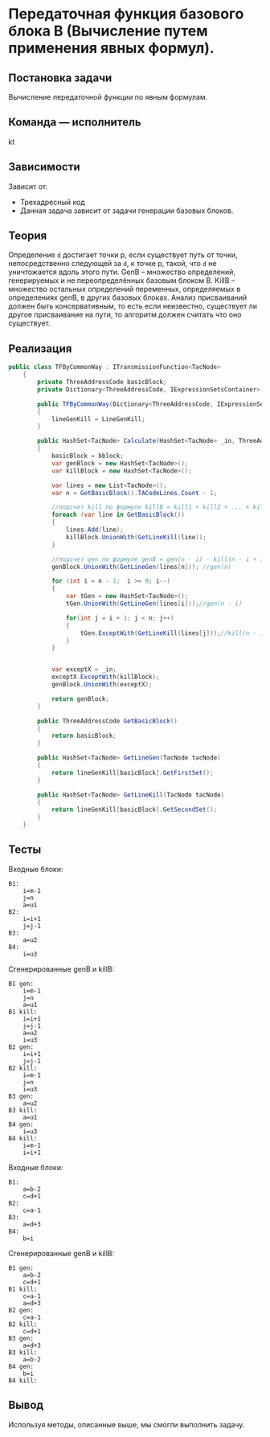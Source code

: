 # Передаточная функция базового блока В (Вычисление путем применения явных формул).

## Постановка задачи 
Вычисление передаточной функции по явным формулам.

## Команда — исполнитель
kt 

## Зависимости
Зависит от:
- Трехадресный код
- Данная задача зависит от задачи генерации базовых блоков.

## Теория
Определение `d` достигает точки p, если существует путь от точки, непосредственно следующей за `d`, к точке p, такой, что `d` не уничтожается вдоль этого пути. 
GenB – множество определений, генерируемых и не переопределённых базовым блоком B.
KillB – множество остальных определений переменных, определяемых в определениях genB, в других базовых блоках.
Анализ присваиваний должен быть консервативным, то есть если неизвестно, существует ли другое присваивание на пути, то алгоритм должен считать что оно существует.

## Реализация

```csharp
public class TFByCommonWay : ITransmissionFunction<TacNode>
    {
        private ThreeAddressCode basicBlock;
        private Dictionary<ThreeAddressCode, IExpressionSetsContainer> lineGenKill;

        public TFByCommonWay(Dictionary<ThreeAddressCode, IExpressionSetsContainer> LineGenKill)
        {
            lineGenKill = LineGenKill;
        }

        public HashSet<TacNode> Calculate(HashSet<TacNode> _in, ThreeAddressCode bblock)
        {
            basicBlock = bblock;
            var genBlock = new HashSet<TacNode>();
            var killBlock = new HashSet<TacNode>();

            var lines = new List<TacNode>();
            var n = GetBasicBlock().TACodeLines.Count - 1;

            //подсчет kill по формуле killB = kill1 + kill2 + ... + killN
            foreach (var line in GetBasicBlock())
            {
                lines.Add(line);
                killBlock.UnionWith(GetLineKill(line));
            }

            //подсчет gen по формуле genB = gen(n - i) - kill(n - i + 1) - ... - kill(n)
            genBlock.UnionWith(GetLineGen(lines[n])); //gen(n)

            for (int i = n - 1;  i >= 0; i--)
            {
                var tGen = new HashSet<TacNode>();
                tGen.UnionWith(GetLineGen(lines[i]));//gen(n - i)

                for(int j = i + 1; j < n; j++)
                {
                    tGen.ExceptWith(GetLineKill(lines[j]));//kill(n - i + j)
                }
            }


            var exceptX = _in;
            exceptX.ExceptWith(killBlock);
            genBlock.UnionWith(exceptX);

            return genBlock;
        }

        public ThreeAddressCode GetBasicBlock()
        {
            return basicBlock;
        }

        public HashSet<TacNode> GetLineGen(TacNode tacNode)
        {
            return lineGenKill[basicBlock].GetFirstSet();
        }

        public HashSet<TacNode> GetLineKill(TacNode tacNode)
        {
            return lineGenKill[basicBlock].GetSecondSet();
        }
    }
```

## Тесты
Входные блоки:
```
B1:
    i=m-1
    j=n
    a=u1
B2:
    i=i+1
    j=j-1
B3:
    a=u2
B4:
    i=u3
```
Сгенерированные genB и killB:
```
B1 gen:
    i=m-1
    j=n
    a=u1
B1 kill:
    i=i+1
    j=j-1
    a=u2
    i=u3
B2 gen:
    i=i+1
    j=j-1
B2 kill:
    i=m-1
    j=n
    i=u3
B3 gen:
    a=u2
B3 kill:
    a=u1
B4 gen:
    i=u3
B4 kill:
    i=m-1
    i=i+1
```

Входные блоки:
```
B1:
    a=b-2
    c=d+1
B2:
    c=a-1
B3:
    a=d+3
B4:
    b=i
```
Сгенерированные genB и killB:
```
B1 gen:
    a=b-2
    c=d+1
B1 kill:
    c=a-1
    a=d+3
B2 gen:
    c=a-1
B2 kill:
    c=d+1
B3 gen:
    a=d+3
B3 kill:
    a=b-2
B4 gen:
    b=i
B4 kill:

```

## Вывод
Используя методы, описанные выше, мы смогли выполнить задачу. 

